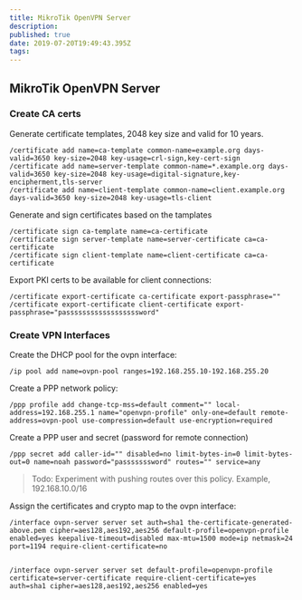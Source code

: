```yaml
---
title: MikroTik OpenVPN Server
description: 
published: true
date: 2019-07-20T19:49:43.395Z
tags: 
---
```


## MikroTik OpenVPN Server

### Create CA certs

Generate certificate templates, 2048 key size and valid for 10 years. 

    /certificate add name=ca-template common-name=example.org days-valid=3650 key-size=2048 key-usage=crl-sign,key-cert-sign
    /certificate add name=server-template common-name=*.example.org days-valid=3650 key-size=2048 key-usage=digital-signature,key-encipherment,tls-server
    /certificate add name=client-template common-name=client.example.org days-valid=3650 key-size=2048 key-usage=tls-client

Generate and sign certificates based on the tamplates

    /certificate sign ca-template name=ca-certificate
    /certificate sign server-template name=server-certificate ca=ca-certificate
    /certificate sign client-template name=client-certificate ca=ca-certificate

Export PKI certs to be available for client connections: 

    /certificate export-certificate ca-certificate export-passphrase=""
    /certificate export-certificate client-certificate export-passphrase="passssssssssssssssssword"

### Create VPN Interfaces

Create the DHCP pool for the ovpn interface: 

    /ip pool add name=ovpn-pool ranges=192.168.255.10-192.168.255.20

Create a PPP network policy: 

    /ppp profile add change-tcp-mss=default comment="" local-address=192.168.255.1 name="openvpn-profile" only-one=default remote-address=ovpn-pool use-compression=default use-encryption=required

Create a PPP user and secret (password for remote connection)

    /ppp secret add caller-id="" disabled=no limit-bytes-in=0 limit-bytes-out=0 name=noah password="passsssssword" routes="" service=any
    
>Todo: Experiment with pushing routes over this policy. Example, 192.168.10.0/16

Assign the certificates and crypto map to the ovpn interface: 

    /interface ovpn-server server set auth=sha1 the-certificate-generated-above.pem cipher=aes128,aes192,aes256 default-profile=openvpn-profile enabled=yes keepalive-timeout=disabled max-mtu=1500 mode=ip netmask=24 port=1194 require-client-certificate=no


    /interface ovpn-server server set default-profile=openvpn-profile certificate=server-certificate require-client-certificate=yes auth=sha1 cipher=aes128,aes192,aes256 enabled=yes

